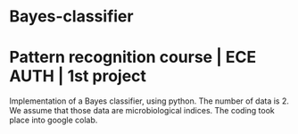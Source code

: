 # Bayes-classifier
# Pattern recognition course | ECE AUTH | 1st project
Implementation of a Bayes classifier, using python.
The number of data is 2. We assume that those data are microbiological indices.
The coding took place into google colab.
